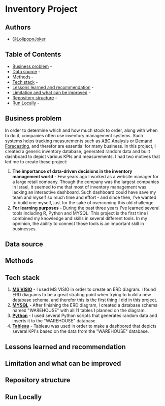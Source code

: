 # Inventory Project
## Authors
* [@LolipopnJoker](https://github.com/LolipopnJoker)
## Table of Contents
* [Business problem]() -
* [Data source]() -
* [Methods]() -
* [Tech stack]() -
* [Lessons learned and recommendation]() -
* [Limitation and what can be improved]() -
* [Repository structure]() -
* [Run Locally]() -
## Business problem
In order to determine which and how much stock to order, along with when to do it, companies often use inventory management systems. Such systems helps tracking measurements such as [ABC Analysis](https://www.netsuite.com/portal/resource/articles/inventory-management/inventory-management.shtml) or [Demand Forecasting](https://www.netsuite.com/portal/resource/articles/inventory-management/inventory-management.shtml), and therefor are essential for many business.
In this project, I created a generic inventory database, generated random data and built dashboard to depict various KPIs and measurements. I had two motives that led me to create these project:
1. **The importance of data-driven decisions in the inventory management world** - Few years ago I worked as a website manager for a large retail company. Though the company was the largest companies in Israel, it seemed to me that most of inventory management was lacking an interactive dashboard. Such dashboard could have save my team and myself so much time and effort - and since then, I've wanted to build one myself, just for the sake of overcoming this old challenge.
2. **For learning purposes** - During the past three years I've learned several tools including R, Python and MYSQL. This project is the first time I combined my knowledge and skills in several different tools. In my opninion, the ability to connect those tools is an important skill in businesses.
## Data source
## Methods
## Tech stack
1. [**MS VISIO**](https://www.microsoft.com/en-ww/microsoft-365/visio/flowchart-software) - I used MS VISIO in order to create an ERD diagram. I found ERD diagrams to be a great strating point when trying to build a new database schema, and therefor this is the first thing I did in this project.
2. [**MYSQL**](https://www.mysql.com/) - After finishing the ERD diagram, I created a database schema named "WAREHOUSE" with all 11 tables I planned on the diagram.
3. [**Python**](https://www.python.org/) - I used several Python scripts that generates random data and inserts it to the "WAREHOUSE" database.
4. [**Tableau**](https://www.tableau.com/) - Tableau was used in order to make a dashbored that depicts several KPI's based on the data from the "WAREHOUSE" database.
## Lessons learned and recommendation
## Limitation and what can be improved
## Repository structure
## Run Locally  
